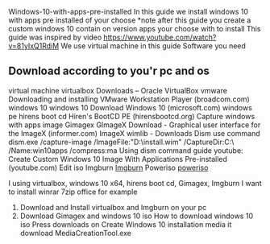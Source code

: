 Windows-10-with-apps-pre-installed
In this guide we install windows 10 with apps pre installed of your choose
*note after this guide you create a custom windows 10 contain on version apps your choose with to install
This guide was inspired by video https://www.youtube.com/watch?v=81yIxQ1RdiM
We use virtual machine in this guide
Software you need
<h2>Download according to you'r pc and os</h2>
virtual machine
virtualbox Downloads – Oracle VirtualBox
vmware Downloading and installing VMware Workstation Player (broadcom.com)
windows 10
windows 10 Download Windows 10 (microsoft.com)
windows pe
hirens boot cd Hiren's BootCD PE (hirensbootcd.org)
Capture windows with apps image
Gimagex GImageX Download - Graphical user interface for the ImageX (informer.com)
ImageX wimlib - Downloads
Dism use command dism.exe /capture-image /ImageFile:"D:\install.wim" /CaptureDir:C:\ /Name:win10apps /compress:ma
Using dism command guide youtube: Create Custom Windows 10 Image With Applications Pre-installed (youtube.com)
Edit iso
Imgburn  <a href="The Official ImgBurn Website">Imgburn</a>
Poweriso <a href="PowerISO - Create, Burn, Mount, Edit, Compress, Encrypt, Split, Extract ISO file, ISO/BIN converter, Virtual Drive, DAA File">poweriso</a>
 
I using virtualbox, windows 10 x64, hirens boot cd, Gimagex, Imgburn
I want to install winrar 7zip office for example
1.	Download and Install virtualbox and Imgburn on your pc
2.	Download Gimagex and windows 10 iso
How to download windows 10 iso
Press downloads on Create Windows 10 installation media it download MediaCreationTool.exe

